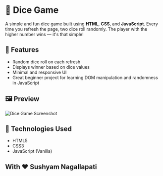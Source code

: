 # 🎲 Dice Game

A simple and fun dice game built using **HTML**, **CSS**, and **JavaScript**. Every time you refresh the page, two dice roll randomly. The player with the higher number wins — it's that simple!

## 🚀 Features

- Random dice roll on each refresh
- Displays winner based on dice values
- Minimal and responsive UI
- Great beginner project for learning DOM manipulation and randomness in JavaScript

## 🖼️ Preview

![Dice Game Screenshot](./DiceGame_screenshot.png) <!-- replace this with an actual screenshot if hosted -->

## 📂 Technologies Used

- HTML5
- CSS3
- JavaScript (Vanilla)

## With ❤️ Sushyam Nagallapati
